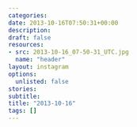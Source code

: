 ```yaml
---
categories:
date: 2013-10-16T07:50:31+00:00
description:
draft: false
resources:
- src: 2013-10-16_07-50-31_UTC.jpg
  name: "header"
layout: instagram
options:
  unlisted: false
stories:
subtitle:
title: "2013-10-16"
tags: []
---
```


 
